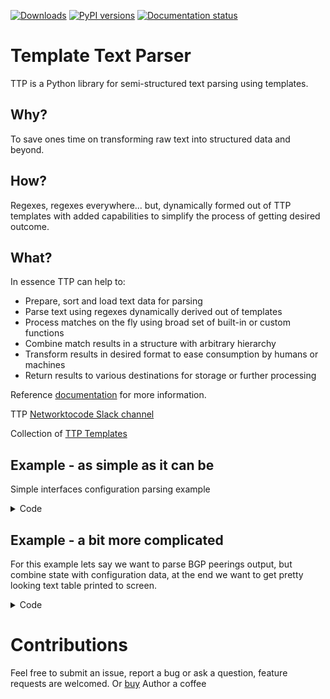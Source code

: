[![Downloads](https://pepy.tech/badge/ttp)](https://pepy.tech/project/ttp)
[![PyPI versions](https://img.shields.io/pypi/pyversions/ttp.svg)](https://pypi.python.org/pypi/ttp/)
[![Documentation status](https://readthedocs.org/projects/ttp/badge/?version=latest)](http://ttp.readthedocs.io/?badge=latest)

# Template Text Parser

TTP is a Python library for semi-structured text parsing using templates.

## Why?

To save ones time on transforming raw text into structured data and beyond.

## How?

Regexes, regexes everywhere... but, dynamically formed out of TTP templates with added capabilities to simplify the  process of getting desired outcome.

## What?

In essence TTP can help to:
  - Prepare, sort and load text data for parsing
  - Parse text using regexes dynamically derived out of templates
  - Process matches on the fly using broad set of built-in or custom functions
  - Combine match results in a structure with arbitrary hierarchy
  - Transform results in desired format to ease consumption by humans or machines
  - Return results to various destinations for storage or further processing

Reference [documentation](https://ttp.readthedocs.io) for more information. 

TTP [Networktocode Slack channel](https://networktocode.slack.com/archives/C018HMJQECB)

Collection of [TTP Templates](https://github.com/dmulyalin/ttp_templates)

## Example - as simple as it can be

Simple interfaces configuration parsing example

<details><summary>Code</summary>

```python
from ttp import ttp
import pprint

data = """
interface Loopback0
 description Router-id-loopback
 ip address 192.168.0.113/24
!
interface Vlan778
 description CPE_Acces_Vlan
 ip address 2002::fd37/124
 ip vrf CPE1
!
"""

template = """
interface {{ interface }}
 ip address {{ ip }}/{{ mask }}
 description {{ description }}
 ip vrf {{ vrf }}
"""

parser = ttp(data, template)
parser.parse()
pprint.pprint(parser.result(), width=100)

# prints:
# [[[{'description': 'Router-id-loopback',
#     'interface': 'Loopback0',
#     'ip': '192.168.0.113',
#     'mask': '24'},
#    {'description': 'CPE_Acces_Vlan',
#     'interface': 'Vlan778',
#     'ip': '2002::fd37',
#     'mask': '124',
#     'vrf': 'CPE1'}]]]
```
</details>

## Example - a bit more complicated

For this example lets say we want to parse BGP peerings output, but combine state with configuration data, at the end we want to get pretty looking text table printed to screen.

<details><summary>Code</summary>

```python
template="""
<doc>
This template first parses "show bgp vrf CUST-1 vpnv4 unicast summary" commands
output, forming results for "bgp_state" dictionary, where peer ip is a key.

Following that, "show run | section bgp" output parsed by group "bgp_cfg". That
group uses nested groups to form results structure, including absolute path 
"/bgp_peers*" with path formatter to produce a list of peers under "bgp_peers"
path. 

For each peer "hostname" and local bgp "local_asn" added using previous matches. 
Additionally, group lookup function used to lookup peer state from "bgp_state" 
group results, adding found data to peer results.

Finally, "bgp_peers" section of results passed via "tabulate_outputter" to
from and print this table to terminal:

hostname           local_asn    vrf_name    peer_ip    peer_asn    uptime    state    description    afi    rpl_in           rpl_out
-----------------  -----------  ----------  ---------  ----------  --------  -------  -------------  -----  ---------------  ---------------
ucs-core-switch-1  65100        CUST-1      192.0.2.1  65101       00:12:33  300      peer-1         ipv4   RPL-1-IMPORT-v4  RPL-1-EXPORT-V4
ucs-core-switch-1  65100        CUST-1      192.0.2.2  65102       03:55:01  idle     peer-2         ipv4   RPL-2-IMPORT-V6  RPL-2-EXPORT-V6

Run this script with "python filename.py"
</doc>

<vars>
hostname="gethostname"
chain_1 = [
    "set('vrf_name')",
    "lookup('peer_ip', group='bgp_state', update=True)"
]
</vars>

<group name="bgp_state.{{ peer }}" input="bgp_state">
{{ peer }}  4 65101      20      21       43    0    0 {{ uptime }} {{ state }}
</group>

<group name="bgp_cfg" input="bgp_config">
router bgp {{ asn | record(asn) }}
  <group name="vrfs.{{ vrf_name }}" record="vrf_name">
  vrf {{ vrf_name }}
    <group name="/bgp_peers*" chain="chain_1">
    neighbor {{ peer_ip }}
      {{ local_asn | set(asn) }}
      {{ hostname | set(hostname) }}
      remote-as {{ peer_asn }}
      description {{ description }}
      address-family {{ afi }} unicast
        route-map {{ rpl_in }} in
        route-map {{ rpl_out }} out
	</group>
  </group>
</group>

<output 
name="tabulate_outputter"
format="tabulate" 
path="bgp_peers" 
returner="terminal"
headers="hostname, local_asn, vrf_name, peer_ip, peer_asn, uptime, state, description, afi, rpl_in, rpl_out"
/>
"""

data_bgp_state = """
ucs-core-switch-1#show bgp vrf CUST-1 vpnv4 unicast summary
Neighbor   V    AS MsgRcvd MsgSent   TblVer  InQ OutQ Up/Down  State/PfxRcd
192.0.2.1  4 65101      32      54       42    0    0 00:12:33       300
192.0.2.2  4 65101      11      45       99    0    0 03:55:01       idle
"""

data_bgp_config = """
ucs-core-switch-1#show run | section bgp
router bgp 65100
  vrf CUST-1
    neighbor 192.0.2.1
      remote-as 65101
      description peer-1
      address-family ipv4 unicast
        route-map RPL-1-IMPORT-v4 in
        route-map RPL-1-EXPORT-V4 out
    neighbor 192.0.2.2
      remote-as 65102
      description peer-2
      address-family ipv4 unicast
        route-map RPL-2-IMPORT-V6 in
        route-map RPL-2-EXPORT-V6 out
"""

from ttp import ttp

parser = ttp()
parser.add_template(template)
parser.add_input(data=data_bgp_state, input_name="bgp_state")
parser.add_input(data=data_bgp_config, input_name="bgp_config")
parser.parse()
```
</details>

# Contributions
Feel free to submit an issue, report a bug or ask a question, feature requests are welcomed. Or [buy](https://paypal.me/dmulyalin) Author a coffee